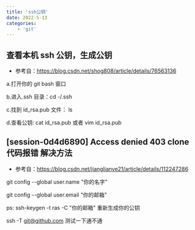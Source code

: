 ```yaml
---
title: 'ssh公钥'
date: 2022-5-13
categories:
    - 'git'
---
```


## 查看本机 ssh 公钥，生成公钥

-   参考自：https://blog.csdn.net/shog808/article/details/76563136

a.打开你的 git bash 窗口

b.进入.ssh 目录：cd -/.ssh

c.找到 id_rsa.pub 文件： ls

d.查看公钥: cat id_rsa.pub 或者 vim id_rsa.pub

## [session-0d4d6890] Access denied 403 clone 代码报错 解决方法

-   参考自：https://blog.csdn.net/jianglianye21/article/details/112247286

git config --global user.name "你的名字"

git config --global user.email "你的邮箱"

ps: ssh-keygen -t ras -C "你的邮箱" 重新生成你的公钥

ssh -T git@github.com 测试一下通不通
